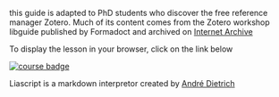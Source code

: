 this guide is adapted to PhD students who discover the free reference manager Zotero. Much of its content comes from the Zotero workshop libguide published by Formadoct and archived on [Internet Archive](https://web.archive.org/web/20210622005132/https://formadoct.doctorat-bretagneloire.fr/zotero_workshop/introduction)

To display the lesson in your browser, click on the link below

[![course badge](https://raw.githubusercontent.com/LiaScript/LiaScript/master/badges/course.svg)](https://liascript.github.io/course/?https://raw.githubusercontent.com/damienbelveze/first_steps_zotero/main/first_steps_zotero.md#1)

Liascript is a markdown interpretor created by [André Dietrich](https://liascript.github.io/authors/andre-dietrich/)

